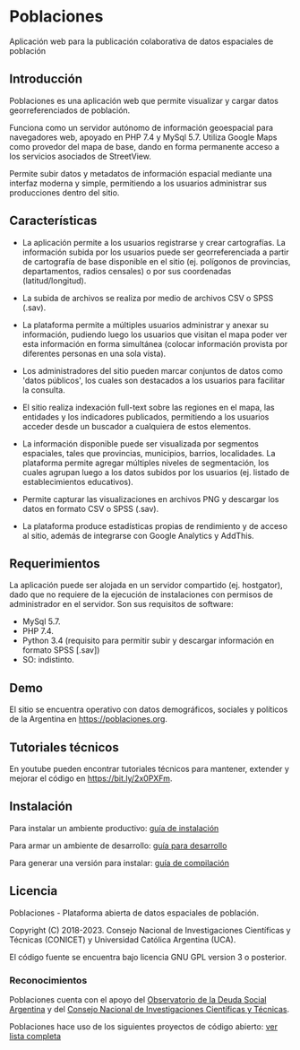 # Poblaciones
Aplicación web para la publicación colaborativa de datos espaciales de población

## Introducción

Poblaciones es una aplicación web que permite visualizar y cargar datos georreferenciados de población.

Funciona como un servidor autónomo de información geoespacial para navegadores web, apoyado en PHP 7.4 y MySql 5.7. Utiliza Google Maps como provedor del mapa de base, dando en forma permanente acceso a los servicios asociados de StreetView.

Permite subir datos y metadatos de información espacial mediante una interfaz moderna y simple, permitiendo a los usuarios administrar sus producciones dentro del sitio. 

## Características

* La aplicación permite a los usuarios registrarse y crear cartografías. La información subida por los usuarios puede ser georreferenciada a partir de cartografía de base disponible en el sitio (ej. polígonos de provincias, departamentos, radios censales) o por sus coordenadas (latitud/longitud).

* La subida de archivos se realiza por medio de archivos CSV o SPSS (.sav).

* La plataforma permite a múltiples usuarios administrar y anexar su información, pudiendo luego los usuarios que visitan el mapa poder ver esta información en forma simultánea (colocar información provista por diferentes personas en una sola vista). 

* Los administradores del sitio pueden marcar conjuntos de datos como 'datos públicos', los cuales son destacados a los usuarios para facilitar la consulta.

* El sitio realiza indexación full-text sobre las regiones en el mapa, las entidades y los indicadores publicados, permitiendo a los usuarios acceder desde un buscador a cualquiera de estos elementos. 

* La información disponible puede ser visualizada por segmentos espaciales, tales que provincias, municipios, barrios, localidades. La plataforma permite agregar múltiples niveles de segmentación, los cuales agrupan luego a los datos subidos por los usuarios (ej. listado de establecimientos educativos).

* Permite capturar las visualizaciones en archivos PNG y descargar los datos en formato CSV o SPSS (.sav).

* La plataforma produce estadísticas propias de rendimiento y de acceso al sitio, además de integrarse con Google Analytics y AddThis.

## Requerimientos

La aplicación puede ser alojada en un servidor compartido (ej. hostgator), dado que no requiere de la ejecución de instalaciones con permisos de administrador en el servidor. Son sus requisitos de software:

- MySql 5.7. 
- PHP 7.4.
- Python 3.4 (requisito para permitir subir y descargar información en formato SPSS [.sav])
- SO: indistinto.

## Demo

El sitio se encuentra operativo con datos demográficos, sociales y políticos de la Argentina en https://poblaciones.org.

## Tutoriales técnicos

En youtube pueden encontrar tutoriales técnicos para mantener, extender y mejorar el código en https://bit.ly/2x0PXFm.
## Instalación

Para instalar un ambiente productivo: [guía de instalación](startup/INSTALL.md)

Para armar un ambiente de desarrollo: [guía para desarrollo](startup/SOURCES.md)

Para generar una versión para instalar: [guía de compilación](startup/BUILD.md)

## Licencia
Poblaciones - Plataforma abierta de datos espaciales de población.

Copyright (C) 2018-2023. Consejo Nacional de Investigaciones Científicas y Técnicas (CONICET) y Universidad Católica Argentina (UCA). 

El código fuente se encuentra bajo licencia GNU GPL version 3 o posterior.

### Reconocimientos
Poblaciones cuenta con el apoyo del [Observatorio de la Deuda Social Argentina](http://uca.edu.ar/es/observatorio-de-la-deuda-social-argentina) y del [Consejo Nacional de Investigaciones Científicas y Técnicas](https://www.conicet.gov.ar/).

Poblaciones hace uso de los siguientes proyectos de código abierto: [ver lista completa](ACKNOWLEDGEMENTS.md)
